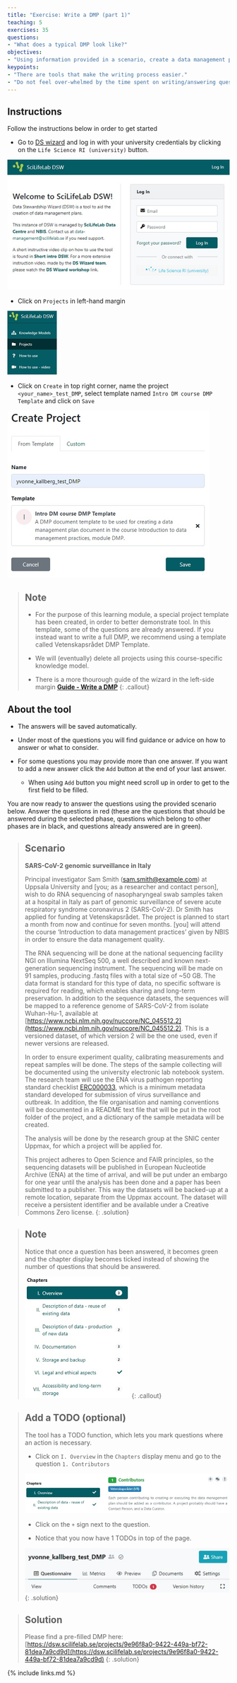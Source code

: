 ```yaml
---
title: "Exercise: Write a DMP (part 1)"
teaching: 5
exercises: 35
questions:
- "What does a typical DMP look like?"
objectives:
- "Using information provided in a scenario, create a data management plan using the [Data Stewardship wizard](http://dsw.scilifelab.se/)."
keypoints:
- "There are tools that make the writing process easier."
- "Do not feel over-whelmed by the time spent on writing/answering questions, it is time well spent since it will save time in the long-run, just as good project planning does."
---
```

## Instructions
Follow the instructions below in order to get started

* Go to [DS wizard](https://dsw.scilifelab.se/) and log in with your university credentials by clicking on the `Life Science RI (university)` button.

![dsw-homepage](../fig/dsw-homepage.jpg)


* Click on `Projects` in left-hand margin 

![projects](../fig/projects.jpg)

* Click on `Create` in top right corner, name the project `<your_name>_test_DMP`, select template named `Intro DM course DMP Template` and click on `Save`

![create_project](../fig/create_project.jpg)

> ## Note
>
> * For the purpose of this learning module, a special project template has been created, in order to better demonstrate tool. In this template, some of the questions are already answered. If you instead want to write a full DMP, we recommend using a template called Vetenskapsrådet DMP Template.
> 
> * We will (eventually) delete all projects using this course-specific knowledge model.
> 
> * There is a more thourough guide of the wizard in the left-side margin **[Guide - Write a DMP](https://dsw.scilifelab.se/appendix/dsw_instructions/)**
{: .callout}

## About the tool
* The answers will be saved automatically.

*  Under most of the questions you will find guidance or advice on how to answer or what to consider. 

* For some questions you may provide more than one answer. If you want to add a new answer click the `Add` button at the end of your last answer.
 
    * When using `Add` button you might need scroll up in order to get to the first field to be filled.
    

You are now ready to answer the questions using the provided scenario below. Answer the questions in red (these are the questions that should be answered during the selected phase, questions which belong to other phases are in black, and questions already answered are in green).

> ## Scenario
>
> **SARS-CoV-2 genomic surveillance in Italy**
>
> Principal investigator Sam Smith (sam.smith@example.com) at Uppsala University and [you; as a researcher and contact person], wish to do RNA sequencing of nasopharyngeal swab samples taken at a hospital in Italy as part of genomic surveillance of severe acute respiratory syndrome coronavirus 2 (SARS-CoV-2). 
> Dr Smith has applied for funding at Vetenskapsrådet. The project is planned to start a month from now and continue for seven months. [you] will attend the course ‘Introduction to data management practices’ given by NBIS in order to ensure the data management quality.
> 
> The RNA sequencing will be done at the national sequencing facility NGI on Illumina NextSeq 500, a well described and known next-generation sequencing instrument. The sequencing will be made on 91 samples, producing .fastq files with a total size of ~50 GB. The data format is standard for this type of data, no specific software is required for reading, which enables sharing and long-term preservation. In addition to the sequence datasets, the sequences will be mapped to a reference genome of SARS-CoV-2 from isolate Wuhan-Hu-1, available at [https://www.ncbi.nlm.nih.gov/nuccore/NC_045512.2](https://www.ncbi.nlm.nih.gov/nuccore/NC_045512.2). This is a versioned dataset, of which version 2 will be the one used, even if newer versions are released.
> 
> In order to ensure experiment quality, calibrating measurements and repeat samples will be done. The steps of the sample collecting will be documented using the university electronic lab notebook system. The research team will use the ENA virus pathogen reporting standard checklist [ERC000033](https://www.ebi.ac.uk/ena/browser/view/ERC000033), which is a minimum metadata standard developed for submission of virus surveillance and outbreak. In addition, the file organisation and naming conventions will be documented in a README text file that will be put in the root folder of the project, and a dictionary of the sample metadata will be created.
> 
> The analysis will be done by the research group at the SNIC center Uppmax, for which a project will be applied for. 
> 
> This project adheres to Open Science and FAIR principles, so the sequencing datasets will be published in European Nucleotide Archive (ENA) at the time of arrival, and will be put under an embargo for one year until the analysis has been done and a paper has been submitted to a publisher. This way the datasets will be backed-up at a remote location, separate from the Uppmax account. The dataset will receive a persistent identifier and be available under a Creative Commons Zero license.
{: .solution}

> ## Note
>
> Notice that once a question has been answered, it becomes green and the chapter 
> display becomes ticked instead of showing the number of questions that should be 
> answered.
>
> ![chapters](../fig/chapters.jpg)
{: .callout}

> ## Add a TODO (optional)
> The tool has a TODO function, which lets you mark questions where an action is necessary.
>
> * Click on `I. Overview` in the `Chapters` display menu and go to 
> the question `1. Contributors`
>
> ![TODO_1](../fig/todo_1.jpg)
>
> * Click on the `+` sign next to the question.
>
> * Notice that you now have 1 TODOs in top of the page.
>
> ![TODO_2](../fig/todo_2.jpg)
{: .solution}

> ## Solution
> 
> Please find a pre-filled DMP here: 
> [https://dsw.scilifelab.se/projects/9e96f8a0-9422-449a-bf72-81dea7a9cd9d](https://dsw.scilifelab.se/projects/9e96f8a0-9422-449a-bf72-81dea7a9cd9d)
{: .solution}

{% include links.md %}
